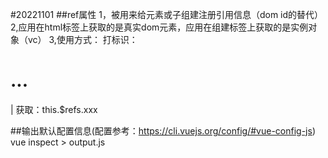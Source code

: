 #20221101
##ref属性
1，被用来给元素或子组建注册引用信息（dom id的替代）
2,应用在html标签上获取的是真实dom元素，应用在组建标签上获取的是实例对象（vc）
3,使用方式：
  打标识：<h1 ref="xxx"> ... </h1> | <SchoolL ref="xxx"> </SchoolL>
  获取：this.$refs.xxx

##输出默认配置信息(配置参考：https://cli.vuejs.org/config/#vue-config-js)
  vue inspect > output.js